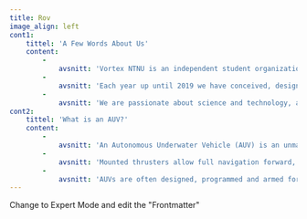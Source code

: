 ```yaml
---
title: Rov
image_align: left
cont1:
    tittel: 'A Few Words About Us'
    content:
        -
            avsnitt: 'Vortex NTNU is an independent student organization at the Norwegian University of Science and Technology (NTNU) in Trondheim, Norway. Our team is composed of students from different engineering disciplines from bachelor and master degree programs.'
        -
            avsnitt: 'Each year up until 2019 we have conceived, designed, and built an ROV from scratch to compete in the MATE international ROV competition. This year we have developed as an organization and made our first autonomous vehicle (AUV). This means we will be entering a new competition and face different challenges to push our boundaries further. We dive headfirst into this new challenge and are eager to improve our skills in engineering, teamwork and development of autonomous systems.'
        -
            avsnitt: 'We are passionate about science and technology, and we provide an ideal opportunity for ambitious students to explore and develop their talents and skills in a collaborative undertaking. Through the project, we demonstrate that we can deliver a complex and integrated product in the demanding environment of an underwater competition.'
cont2:
    tittel: 'What is an AUV?'
    content:
        -
            avsnitt: 'An Autonomous Underwater Vehicle (AUV) is an unmanned vehicle which performs its mission without being directly controlled by a human operator. AUVs use advanced perception and control technology in order to locate and solve tasks in possibly harsh and challenging subsea environments. '
        -
            avsnitt: 'Mounted thrusters allow full navigation forward, backward, sideways; and even rotation around the vehicle''s own axis is possible. The mobile device may have video cameras, lights, various types of sensors, sonar capabilities as well as manipulator and cutting arms.'
        -
            avsnitt: 'AUVs are often designed, programmed and armed for specific purposes, like scientific research or maintenance in commercial industries. The possibilities are endless and future problems will demand more and more autonomous technology and automatic systems with minimal human supervision. '
---
```


Change to Expert Mode and edit the "Frontmatter"